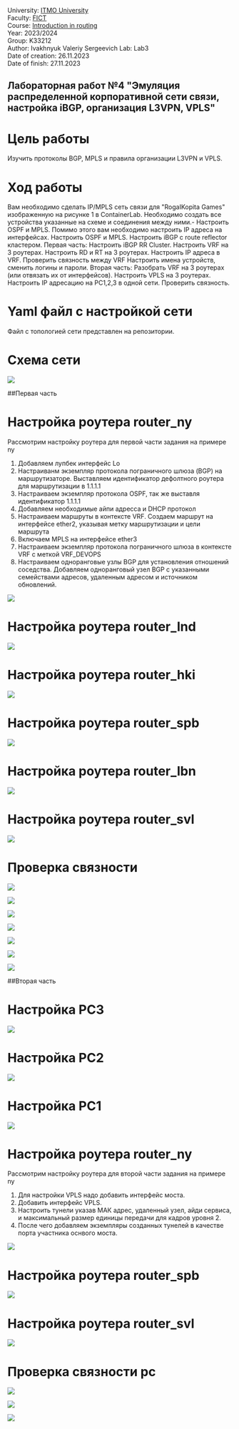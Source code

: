 University: [ITMO University](https://itmo.ru/ru/)  
Faculty: [FICT](https://fict.itmo.ru)  
Course: [Introduction in routing](https://github.com/itmo-ict-faculty/introduction-in-routing)  
Year: 2023/2024  
Group: K33212  
Author: Ivakhnyuk Valeriy Sergeevich
Lab: Lab3  
Date of creation: 26.11.2023  
Date of finish: 27.11.2023  


## Лабораторная работ №4 "Эмуляция распределенной корпоративной сети связи, настройка iBGP, организация L3VPN, VPLS"

# Цель работы
Изучить протоколы BGP, MPLS и правила организации L3VPN и VPLS.

# Ход работы
Вам необходимо сделать IP/MPLS сеть связи для "RogaIKopita Games" изображенную на рисунке 1 в ContainerLab. Необходимо создать все устройства указанные на схеме и соединения между ними.- Настроить OSPF и MPLS.
Помимо этого вам необходимо настроить IP адреса на интерфейсах.
Настроить OSPF и MPLS.
Настроить iBGP с route reflector кластером.
Первая часть:
Настроить iBGP RR Cluster.
Настроить VRF на 3 роутерах.
Настроить RD и RT на 3 роутерах.
Настроить IP адреса в VRF.
Проверить связность между VRF
Настроить имена устройств, сменить логины и пароли.
Вторая часть:
Разобрать VRF на 3 роутерах (или отвязать их от интерфейсов).
Настроить VPLS на 3 роутерах.
Настроить IP адресацию на PC1,2,3 в одной сети.
Проверить связность.

# Yaml файл с настройкой сети

Файл с топологией сети представлен на репозитории.

# Схема сети

![](pics/11.jpg)

##Первая часть

# Настройка роутера router_ny

Рассмотрим настройку роутера для первой части задания на примере ny

1. Добавляем лупбек интерфейс Lo
2. Настраиванм экземпляр протокола пограничного шлюза (BGP) на маршрутизаторе. Выставляем идентификатор дефолтного роутера для маршрутизации в 1.1.1.1
3. Настраиваем экземпляр протокола OSPF, так же выставля идентификатор 1.1.1.1
4. Добавляем необходимые айпи адресса и DHCP протокол
5. Настраиваем маршруты в контексте VRF. Создаем маршрут на интерфейсе ether2, указывая метку маршрутизации и цели маршрута
6. Включаем MPLS на интерфейсе ether3
7. Настраиваем экземпляр протокола пограничного шлюза в контексте VRF с меткой VRF_DEVOPS
8. Настраиваем одноранговые узлы BGP для установления отношений соседства. Добавляем одноранговый узел BGP с указанными семействами адресов, удаленным адресом и источником обновлений.


![](pics/1.jpg)

# Настройка роутера router_lnd

![](pics/2.jpg)

# Настройка роутера router_hki

![](pics/3.jpg)

# Настройка роутера router_spb

![](pics/4.jpg)

# Настройка роутера router_lbn

![](pics/5.jpg)

# Настройка роутера router_svl

![](pics/6.jpg)

# Проверка связности

![](pics/7.jpg)



![](pics/8.jpg)


![](pics/9.jpg)


![](pics/10.jpg)


![](pics/12.jpg)


![](pics/13.jpg)


![](pics/14.jpg)

##Вторая часть

# Настройка PC3

![](pics/15.jpg)

# Настройка PC2

![](pics/16.jpg)

# Настройка PC1

![](pics/17.jpg)

# Настройка роутера router_ny

Рассмотрим настройку роутера для второй части задания на примере ny
1. Для настройки VPLS надо добавить интерфейс моста.
2. Добавить интерфейс VPLS.
3. Настроить тунели указав МАК адрес, удаленный узел, айди сервиса, и максимальный размер единицы передачи для кадров уровня 2.
4. После чего добавляем экземпляры созданных тунелей в качестве порта участника оснвого моста. 


![](pics/18.jpg)

# Настройка роутера router_spb

![](pics/19.jpg)

# Настройка роутера router_svl

![](pics/20.jpg)

# Проверка связности pc

![](pics/21.jpg)

![](pics/22.jpg)

![](pics/23.jpg)

